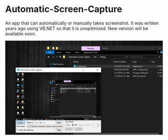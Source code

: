 # Automatic-Screen-Capture
An app that can automatically or manually takes screenshot. It was written years ago using VB.NET so that it is unoptimized. New version will be available soon.

![alt text](https://github.com/quangthach59/Automatic-Screen-Capture/blob/master/preview.PNG)
